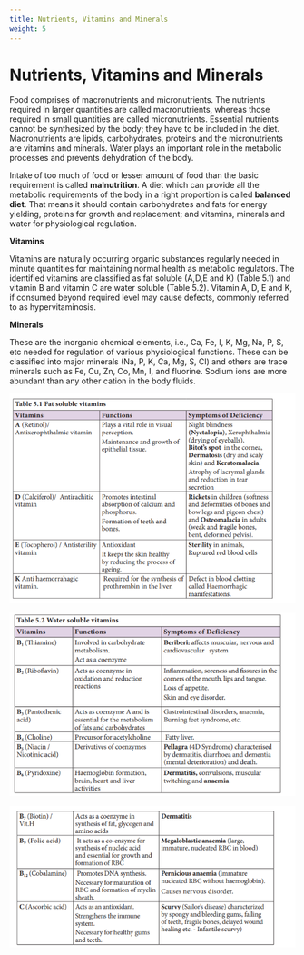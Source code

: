 ```yaml
---
title: Nutrients, Vitamins and Minerals
weight: 5
---
```




# Nutrients, Vitamins and Minerals

Food comprises of macronutrients and micronutrients. The nutrients required in larger quantities are called macronutrients, whereas those required in small quantities are called micronutrients. Essential nutrients cannot be synthesized by the body; they have to be included in the diet. Macronutrients are lipids, carbohydrates, proteins and the micronutrients are vitamins and minerals. Water plays an important role in the metabolic processes and prevents dehydration of the body.

Intake of too much of food or lesser amount of food than the basic requirement is called **malnutrition**. A diet which can provide all the metabolic requirements of the body in a right proportion is called **balanced diet**. That means it should contain carbohydrates and fats for energy yielding, proteins for growth and replacement; and vitamins, minerals and water for physiological regulation.


**Vitamins** 

Vitamins are naturally occurring organic substances regularly needed in minute quantities for maintaining normal health as metabolic regulators. The identified vitamins are classified as fat soluble (A,D,E and K) (Table 5.1) and vitamin B and vitamin C are water soluble (Table 5.2). Vitamin A, D, E and K, if consumed beyond required level may cause defects, commonly referred to as hypervitaminosis.


**Minerals** 

These are the inorganic chemical elements, i.e., Ca, Fe, I, K, Mg, Na, P, S, etc needed for regulation of various physiological functions. These can be classified into major minerals (Na, P, K, Ca, Mg, S, Cl) and others are trace minerals such as Fe, Cu, Zn, Co, Mn, I, and fluorine. Sodium ions are more abundant than any other cation in the body fluids.


![table-1](/content.en/digestion-and-absorption/table1.png)

![table-2](/content.en/digestion-and-absorption/table2.png)

![table-3](/content.en/digestion-and-absorption/table3.png)